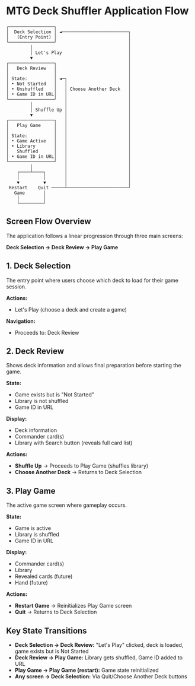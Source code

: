 # MTG Deck Shuffler Application Flow

```
┌─────────────────┐
│  Deck Selection │ ◄─────────────────────────┐
│   (Entry Point) │                           │
└─────────────────┘                           │
         │                                    │
         │ Let's Play                         │
         ▼                                    │
┌─────────────────┐                           │
│   Deck Review   │                           │
│                 │                           │
│ State:          │ ◄─┐                       │
│ • Not Started   │   │                       │
│ • Unshuffled    │   │ Choose Another Deck   │
│ • Game ID in URL│   │                       │
└─────────────────┘   │                       │
         │            │                       │
         │ Shuffle Up │                       │
         ▼            │                       │
┌─────────────────┐   │                       │
│   Play Game     │   │                       │
│                 │   │                       │
│ State:          │   │                       │
│ • Game Active   │   │                       │
│ • Library       │   │                       │
│   Shuffled      │   │                       │
│ • Game ID in URL│   │                       │
└─────────────────┘   │                       │
         │            │                       │
    ┌────┴────┐       │                       │
    │         │       │                       │
    ▼         ▼       │                       │
 Restart    Quit ─────┴───────────────────────┘
   Game       │
    │         │
    └─────────┘
```

## Screen Flow Overview

The application follows a linear progression through three main screens:

**Deck Selection → Deck Review → Play Game**

## 1. Deck Selection

The entry point where users choose which deck to load for their game session.

**Actions:**

- Let's Play (choose a deck and create a game)

**Navigation:**

- Proceeds to: Deck Review

## 2. Deck Review

Shows deck information and allows final preparation before starting the game.

**State:**

- Game exists but is "Not Started"
- Library is not shuffled
- Game ID in URL

**Display:**

- Deck information
- Commander card(s)
- Library with Search button (reveals full card list)

**Actions:**

- **Shuffle Up** → Proceeds to Play Game (shuffles library)
- **Choose Another Deck** → Returns to Deck Selection

## 3. Play Game

The active game screen where gameplay occurs.

**State:**

- Game is active
- Library is shuffled
- Game ID in URL

**Display:**

- Commander card(s)
- Library
- Revealed cards (future)
- Hand (future)

**Actions:**

- **Restart Game** → Reinitializes Play Game screen
- **Quit** → Returns to Deck Selection

## Key State Transitions

- **Deck Selection → Deck Review:** "Let's Play" clicked, deck is loaded, game exists but is Not Started
- **Deck Review → Play Game:** Library gets shuffled, Game ID added to URL
- **Play Game → Play Game (restart):** Game state reinitialized
- **Any screen → Deck Selection:** Via Quit/Choose Another Deck buttons
